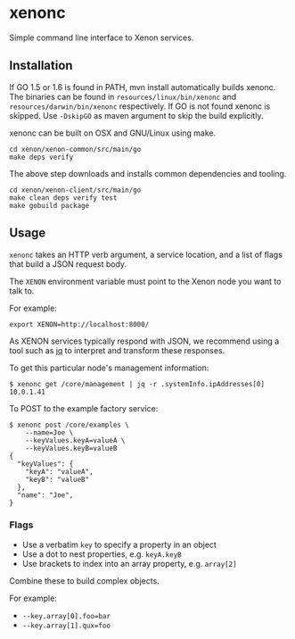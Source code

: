 # xenonc

Simple command line interface to Xenon services.

## Installation

If GO 1.5 or 1.6 is found in PATH, mvn install automatically builds xenonc.
The binaries can be found in `resources/linux/bin/xenonc` and
`resources/darwin/bin/xenonc` respectively. If GO is not found xenonc is
skipped. Use `-DskipGO` as maven argument to skip the build explicitly.

xenonc can be built on OSX and GNU/Linux using make.

```
cd xenon/xenon-common/src/main/go
make deps verify
```
The above step downloads and installs common dependencies and tooling.

```
cd xenon/xenon-client/src/main/go
make clean deps verify test
make gobuild package 
```

## Usage

`xenonc` takes an HTTP verb argument, a service location, and a list of
flags that build a JSON request body.

The `XENON` environment variable must point to the Xenon node you want to talk to.

For example:

```
export XENON=http://localhost:8000/
```

As XENON services typically respond with JSON, we recommend using a tool such as
[jq][1] to interpret and transform these responses.

[1]: http://stedolan.github.io/jq/


To get this particular node's management information:

```
$ xenonc get /core/management | jq -r .systemInfo.ipAddresses[0]
10.0.1.41
```

To POST to the example factory service:

```
$ xenonc post /core/examples \
    --name=Joe \
    --keyValues.keyA=valueA \
    --keyValues.keyB=valueB
{
  "keyValues": {
    "keyA": "valueA",
    "keyB": "valueB"
  },
  "name": "Joe",
}
```

### Flags

* Use a verbatim `key` to specify a property in an object
* Use a dot to nest properties, e.g. `keyA.keyB`
* Use brackets to index into an array property, e.g. `array[2]`

Combine these to build complex objects.

For example:

* `--key.array[0].foo=bar`
* `--key.array[1].qux=foo`
